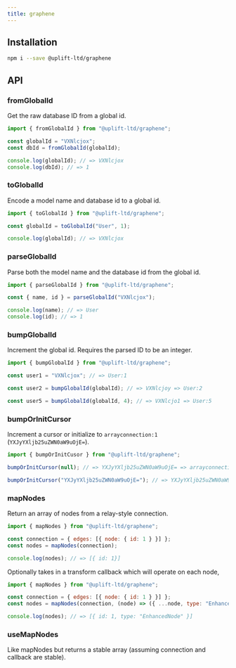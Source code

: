 ```yaml
---
title: graphene
---
```


## Installation

```sh
npm i --save @uplift-ltd/graphene
```

## API

### fromGlobalId

Get the raw database ID from a global id.

```js
import { fromGlobalId } from "@uplift-ltd/graphene";

const globalId = "VXNlcjox";
const dbId = fromGlobalId(globalId);

console.log(globalId); // => VXNlcjox
console.log(dbId); // => 1
```

### toGlobalId

Encode a model name and database id to a global id.

```js
import { toGlobalId } from "@uplift-ltd/graphene";

const globalId = toGlobalId("User", 1);

console.log(globalId); // => VXNlcjox
```

### parseGlobalId

Parse both the model name and the database id from the global id.

```js
import { parseGlobalId } from "@uplift-ltd/graphene";

const { name, id } = parseGlobalId("VXNlcjox");

console.log(name); // => User
console.log(id); // => 1
```

### bumpGlobalId

Increment the global id. Requires the parsed ID to be an integer.

```js
import { bumpGlobalId } from "@uplift-ltd/graphene";

const user1 = "VXNlcjox"; // => User:1

const user2 = bumpGlobalId(globalId); // => VXNlcjoy => User:2

const user5 = bumpGlobalId(globalId, 4); // => VXNlcjo1 => User:5
```

### bumpOrInitCursor

Increment a cursor or initialize to `arrayconnection:1` (`YXJyYXljb25uZWN0aW9uOjE=`).

```js
import { bumpOrInitCusor } from "@uplift-ltd/graphene";

bumpOrInitCursor(null); // => YXJyYXljb25uZWN0aW9uOjE= => arrayconnection:1

bumpOrInitCursor("YXJyYXljb25uZWN0aW9uOjE="); // => YXJyYXljb25uZWN0aW9uOjI= => arrayconnection:2
```

### mapNodes

Return an array of nodes from a relay-style connection.

```js
import { mapNodes } from "@uplift-ltd/graphene";

const connection = { edges: [{ node: { id: 1 } }] };
const nodes = mapNodes(connection);

console.log(nodes); // => [{ id: 1}]
```

Optionally takes in a transform callback which will operate on each node,

```js
import { mapNodes } from "@uplift-ltd/graphene";

const connection = { edges: [{ node: { id: 1 } }] };
const nodes = mapNodes(connection, (node) => ({ ...node, type: "EnhancedNode" }));

console.log(nodes); // => [{ id: 1, type: "EnhancedNode" }]
```

### useMapNodes

Like mapNodes but returns a stable array (assuming connection and callback are stable).
